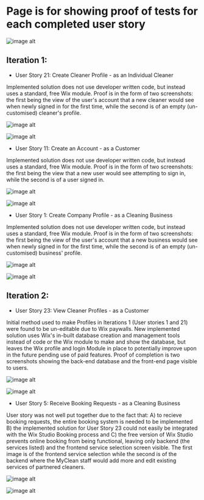 # Page is for showing proof of tests for each completed user story 
![image alt]()
## Iteration 1:

- User Story 21: Create Cleaner Profile - as an Individual Cleaner

Implemented solution does not use developer written code, but instead uses a standard, free Wix module. Proof is in the
form of two screenshots: the first being the view of the user's account that a new cleaner would see when newly signed in for the first time,
while the second is of an empty (un-customised) cleaner's profile.

![image alt](https://github.com/MartinArmstrongAU/CP3407_Group_Project/blob/71cb1faf0a914264e343c4cd0b114de52036b386/images/21and1dash1%20website%20account%20info.JPG)

![image alt](https://github.com/MartinArmstrongAU/CP3407_Group_Project/blob/71cb1faf0a914264e343c4cd0b114de52036b386/images/21and1dash2%20website%20profile%20page.JPG)

- User Story 11: Create an Account - as a Customer

Implemented solution does not use developer written code, but instead uses a standard, free Wix module. Proof is in the
form of two screenshots: the first being the view that a new user would see attempting to sign in, while the second is 
of a user signed in.


![image alt](https://github.com/MartinArmstrongAU/CP3407_Group_Project/blob/71cb1faf0a914264e343c4cd0b114de52036b386/images/11dash1%20login%20attempt.JPG)

![image alt](https://github.com/MartinArmstrongAU/CP3407_Group_Project/blob/71cb1faf0a914264e343c4cd0b114de52036b386/images/11dash2%20logged%20in%20user.JPG)

- User Story 1: Create Company Profile - as a Cleaning Business

Implemented solution does not use developer written code, but instead uses a standard, free Wix module. Proof is in the
form of two screenshots: the first being the view of the user's account that a new business would see when newly signed in for the first time,
while the second is of an empty (un-customised) business' profile.

![image alt](https://github.com/MartinArmstrongAU/CP3407_Group_Project/blob/71cb1faf0a914264e343c4cd0b114de52036b386/images/21and1dash1%20website%20account%20info.JPG)

![image alt](https://github.com/MartinArmstrongAU/CP3407_Group_Project/blob/71cb1faf0a914264e343c4cd0b114de52036b386/images/21and1dash2%20website%20profile%20page.JPG)

## Iteration 2:

- User Story 23: View Cleaner Profiles - as a Customer

Initial method used to make Profiles in Iterations 1 (User stories 1 and 21) were found to be un-editable due to Wix paywalls. 
New implemented solution uses Wix's in-built database creation and management tools instead of code or the Wix module to 
make and show the database, but leaves the Wix profile and login Module in place to potentially improve upon in the future
pending use of paid features. Proof of completion is two screenshots showing the back-end database and the front-end
page visible to users.

![image alt](https://github.com/MartinArmstrongAU/CP3407_Group_Project/blob/71cb1faf0a914264e343c4cd0b114de52036b386/images/23dash1%20backend%20of%20member%20roles.JPG)

![image alt](https://github.com/MartinArmstrongAU/CP3407_Group_Project/blob/71cb1faf0a914264e343c4cd0b114de52036b386/images/23dash2%20find%20a%20cleaner%20page.JPG)

- User Story 5: Receive Booking Requests - as a Cleaning Business

User story was not well put together due to the fact that: A) to recieve booking requests, the entire booking system is needed to be implemented B) the implemented solution for User Story 23 could not easily be integrated with the Wix Studio Booking process and C) the free version of Wix Studio prevents online booking from being functional, leaving only backend (the services listed) and the frontend service selection screen visible. The first image is of the frontend service selection while the second is of the backend where the MyClean staff would add more and edit existing services of partnered cleaners.


![image alt](https://github.com/MartinArmstrongAU/CP3407_Group_Project/blob/27e95b9e562982623c61c9b34b3c8fe757c0fa13/images/5dash1%20booking%20frontend.JPG)

![image alt](https://github.com/MartinArmstrongAU/CP3407_Group_Project/blob/d23d365409358cb0abfbbacc5ee42408f501485d/images/5dash2%20booking%20backend.JPG)

